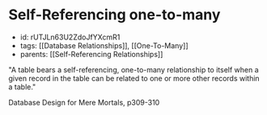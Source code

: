 # Self-Referencing one-to-many
* id: rUTJLn63U2ZdoJfYXcmR1
* tags: [[Database Relationships]], [[One-To-Many]]
* parents: [[Self-Referencing Relationships]]

"A table bears a self-referencing, one-to-many relationship to itself when a given record in the table can be related to one or more other records within a table."

Database Design for Mere Mortals, p309-310
